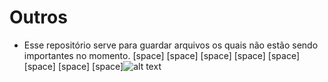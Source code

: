 # Outros
- Esse repositório serve para guardar arquivos os quais não estão sendo importantes no momento.
[space]     [space]   [space]   [space]  [space]    [space]   [space]   [space]![alt text](http://www.estudioinfinito.com.br/site/wp-content/uploads/2012/05/outros01.jpg)
